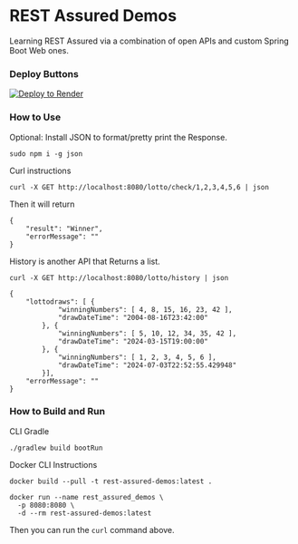 # REST Assured Demos

Learning REST Assured via a combination of open APIs and custom Spring Boot Web ones.

### Deploy Buttons

[![Deploy to Render](https://render.com/images/deploy-to-render-button.svg)](https://render.com/deploy?repo=https://github.com/lukegjpotter/RestAssuredDemos)

### How to Use

Optional: Install JSON to format/pretty print the Response.

    sudo npm i -g json

Curl instructions

    curl -X GET http://localhost:8080/lotto/check/1,2,3,4,5,6 | json

Then it will return

    {
        "result": "Winner",
        "errorMessage": ""
    }

History is another API that Returns a list.

    curl -X GET http://localhost:8080/lotto/history | json

    {
        "lottodraws": [ {
                "winningNumbers": [ 4, 8, 15, 16, 23, 42 ],
                "drawDateTime": "2004-08-16T23:42:00"
            }, {
                "winningNumbers": [ 5, 10, 12, 34, 35, 42 ],
                "drawDateTime": "2024-03-15T19:00:00"
            }, {
                "winningNumbers": [ 1, 2, 3, 4, 5, 6 ],
                "drawDateTime": "2024-07-03T22:52:55.429948"
            }],
        "errorMessage": ""
    }

### How to Build and Run

CLI Gradle

    ./gradlew build bootRun

Docker CLI Instructions

    docker build --pull -t rest-assured-demos:latest .
    
    docker run --name rest_assured_demos \
      -p 8080:8080 \
      -d --rm rest-assured-demos:latest

Then you can run the `curl` command above.